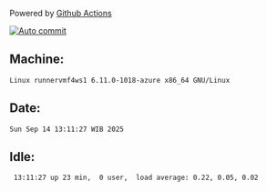 Powered by [Github Actions](https://github.com/features/actions)

[![Auto commit](https://github.com/hiage/workstation/workflows/Auto%20commit/badge.svg)](https://github.com/hiage/workstation/actions?query=workflow%3A%22Auto+commit%22)

## Machine:
```
Linux runnervmf4ws1 6.11.0-1018-azure x86_64 GNU/Linux
```
## Date:
```
Sun Sep 14 13:11:27 WIB 2025
```
## Idle:
```
 13:11:27 up 23 min,  0 user,  load average: 0.22, 0.05, 0.02
```

